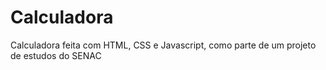 # Calculadora
Calculadora feita com HTML, CSS e Javascript, como parte de um projeto de estudos do SENAC
